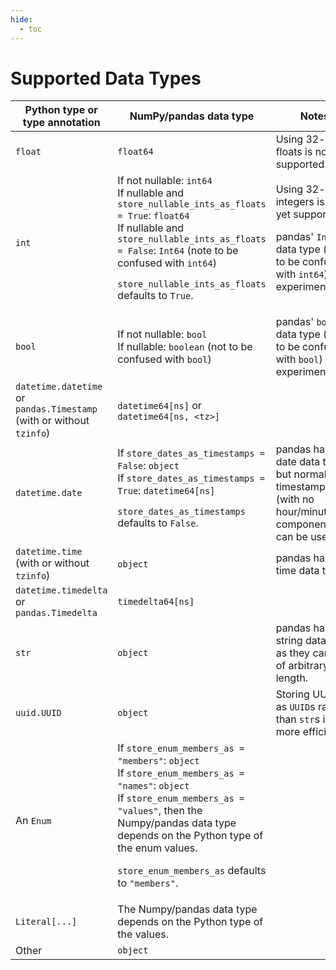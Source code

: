 ```yaml
---
hide:
  - toc
---
```


# Supported Data Types

| Python type or type annotation                                       | NumPy/pandas data type                                                                                                                                                                                                                                                               | Notes                                                                                                                              |
|----------------------------------------------------------------------|--------------------------------------------------------------------------------------------------------------------------------------------------------------------------------------------------------------------------------------------------------------------------------------|------------------------------------------------------------------------------------------------------------------------------------|
| `float`                                                              | `float64`                                                                                                                                                                                                                                                                            | Using 32-bit floats is not yet supported.                                                                                          |
| `int`                                                                | If not nullable: `int64` <br> If nullable and `store_nullable_ints_as_floats = True`: `float64` <br> If nullable and `store_nullable_ints_as_floats = False`: `Int64` (note to be confused with `int64`) <p> `store_nullable_ints_as_floats` defaults to `True`.                     | Using 32-bit integers is not yet supported. <br> <p> pandas' `Int64` data type (note to be confused with `int64`) is experimental. |
| `bool`                                                               | If not nullable: `bool` <br> If nullable: `boolean` (not to be confused with `bool`)                                                                                                                                                                                                 | pandas' `boolean` data type (not to be confused with `bool`) is experimental.                                                      |
| `datetime.datetime` or `pandas.Timestamp` (with or without `tzinfo`) | `datetime64[ns]` or `datetime64[ns, <tz>]`                                                                                                                                                                                                                                           |                                                                                                                                    |
| `datetime.date`                                                      | If `store_dates_as_timestamps = False`: `object` <br> If `store_dates_as_timestamps = True`: `datetime64[ns]` <p> `store_dates_as_timestamps` defaults to `False`.                                                                                                                   | pandas has no date data type, but normalized timestamps (with no hour/minute/etc. components) can be used.                         |
| `datetime.time` (with or without `tzinfo`)                           | `object`                                                                                                                                                                                                                                                                             | pandas has no time data type.                                                                                                      |
| `datetime.timedelta` or `pandas.Timedelta`                           | `timedelta64[ns]`                                                                                                                                                                                                                                                                    |                                                                                                                                    |
| `str`                                                                | `object`                                                                                                                                                                                                                                                                             | pandas has no string data type, as they can be of arbitrary length.                                                                |
| `uuid.UUID`                                                          | `object`                                                                                                                                                                                                                                                                             | Storing UUIDs as `UUID`s rather than `str`s is more efficient.                                                                     |
| An `Enum`                                                            | If `store_enum_members_as = "members"`: `object` <br> If `store_enum_members_as = "names"`: `object` <br> If `store_enum_members_as = "values"`, then the Numpy/pandas data type depends on the Python type of the enum values. <p> `store_enum_members_as` defaults to `"members"`. |                                                                                                                                    |
| `Literal[...]`                                                       | The Numpy/pandas data type depends on the Python type of the values.                                                                                                                                                                                                                 |                                                                                                                                    |
| Other                                                                | `object`                                                                                                                                                                                                                                                                             |                                                                                                                                    |
